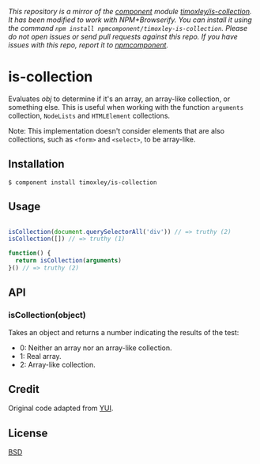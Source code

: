 *This repository is a mirror of the [component](http://component.io) module [timoxley/is-collection](http://github.com/timoxley/is-collection). It has been modified to work with NPM+Browserify. You can install it using the command `npm install npmcomponent/timoxley-is-collection`. Please do not open issues or send pull requests against this repo. If you have issues with this repo, report it to [npmcomponent](https://github.com/airportyh/npmcomponent).*
# is-collection

Evaluates _obj_ to determine if it's an array, an array-like collection, or
something else. This is useful when working with the function `arguments`
collection, `NodeLists` and `HTMLElement` collections.
 
Note: This implementation doesn't consider elements that are also
collections, such as `<form>` and `<select>`, to be array-like.

## Installation

    $ component install timoxley/is-collection

## Usage

```js

isCollection(document.querySelectorAll('div')) // => truthy (2)
isCollection([]) // => truthy (1)

function() {
  return isCollection(arguments)
}() // => truthy (2)

```

## API
 
### isCollection(object)
Takes an object and returns a number indicating the results of the test:
 
  * 0: Neither an array nor an array-like collection.
  * 1: Real array.
  * 2: Array-like collection.

## Credit

Original code adapted from
[YUI](http://yuilibrary.com/yui/docs/api/files/yui_js_yui-array.js.html#l252).

## License

[BSD](http://yuilibrary.com/license/)
